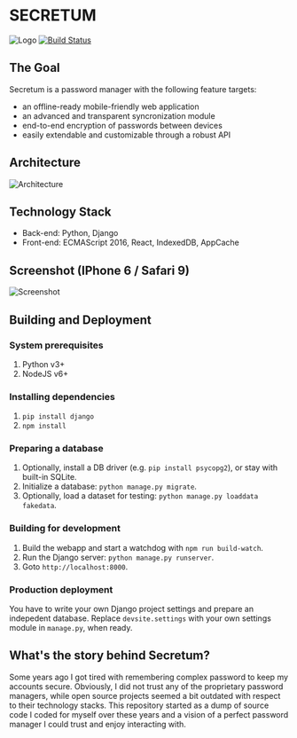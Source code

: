 # SECRETUM
![Logo](https://i.imgur.com/kHfcW4r.png)
[![Build Status](https://travis-ci.org/equalsdanny/secretum.svg?branch=master)](https://travis-ci.org/equalsdanny/secretum)

## The Goal
Secretum is a password manager with the following feature targets:
* an offline-ready mobile-friendly web application
* an advanced and transparent syncronization module
* end-to-end encryption of passwords between devices
* easily extendable and customizable through a robust API

## Architecture
![Architecture](https://i.imgur.com/ZE47cVq.png)

## Technology Stack
* Back-end: Python, Django
* Front-end: ECMAScript 2016, React, IndexedDB, AppCache

## Screenshot (IPhone 6 / Safari 9)
![Screenshot](https://i.imgur.com/rdzx735.png)

## Building and Deployment
### System prerequisites
1. Python v3+
2. NodeJS v6+

### Installing dependencies
1. `pip install django`
2. `npm install`

### Preparing a database
1. Optionally, install a DB driver (e.g. `pip install psycopg2`), or stay with built-in SQLite.
2. Initialize a database: `python manage.py migrate`.
3. Optionally, load a dataset for testing: `python manage.py loaddata fakedata`.

### Building for development
1. Build the webapp and start a watchdog with `npm run build-watch`.
2. Run the Django server: `python manage.py runserver`.
3. Goto `http://localhost:8000`.

### Production deployment
You have to write your own Django project settings and prepare an indepedent database.
Replace `devsite.settings` with your own settings module in `manage.py`, when ready.

## What's the story behind Secretum?
Some years ago I got tired with remembering complex password to keep my accounts secure. Obviously, I did not trust any of the proprietary password managers, while open source projects seemed a bit outdated with respect to their technology stacks. This repository
started as a dump of source code I coded for myself over these years and a vision of a perfect password manager I could trust and enjoy interacting with.

